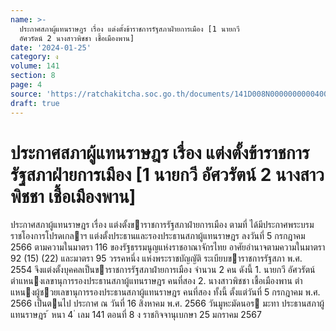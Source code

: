 ```yaml
---
name: >-
  ประกาศสภาผู้แทนราษฎร เรื่อง แต่งตั้งข้าราชการรัฐสภาฝ่ายการเมือง [1 นายกวี
  อัศวรัตน์ 2 นางสาวพิชชา เชื้อเมืองพาน]
date: '2024-01-25'
category: ง
volume: 141
section: 8
page: 4
source: 'https://ratchakitcha.soc.go.th/documents/141D008N0000000000400.pdf'
draft: true
---
```


# ประกาศสภาผู้แทนราษฎร เรื่อง แต่งตั้งข้าราชการรัฐสภาฝ่ายการเมือง [1 นายกวี อัศวรัตน์ 2 นางสาวพิชชา เชื้อเมืองพาน]

ประกาศสภาผู้แทนราษฎร เรื่อง แต่งตั้งขาราชการรัฐสภาฝ่ายการเมือง ตามที่ ได้มีประกาศพระบรมราชโองการโปรดเกลาฯ แต่งตั้งประธานและรองประธานสภาผู้แทนราษฎร ลงวันที่ 5 กรกฎาคม 2566 ตามความในมาตรา 116 ของรัฐธรรมนูญแห่งราชอาณาจักรไทย อาศัยอํานาจตามความในมาตรา 92 (15) (22) และมาตรา 95 วรรคหนึ่ง แห่งพระราชบัญญัติ ระเบียบขาราชการรัฐสภา พ.ศ. 2554 จึงแต่งตั้งบุคคลเป็นขาราชการรัฐสภาฝ่ายการเมือง จํานวน 2 คน ดังนี้ 1. นายกวี อัศวรัตน์ ตําแหนงเลขานุการรองประธานสภาผู้แทนราษฎร คนที่สอง 2. นางสาวพิชชา เชื้อเมืองพาน ตําแหนงผู้ชวยเลขานุการรองประธานสภาผู้แทนราษฎร คนที่สอง ทั้งนี้ ตั้งแต่วันที่ 5 กรกฎาคม พ.ศ. 2566 เป็นตนไป ประกาศ ณ วันที่ 16 สิงหาคม พ.ศ. 2566 วันมูหะมัดนอร มะทา ประธานสภาผู้แทนราษฎร ้ หนา 4 ่ เลม 141 ตอนที่ 8 ง ราชกิจจานุเบกษา 25 มกราคม 2567
